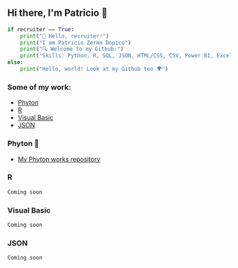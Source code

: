 ## Hi there, I'm Patricio 🦩

```python
if recruiter == True:
    print("👋 Hello, recruiter!")
    print("I am Patricio Zermo Dopico")
    print("🔍 Welcome to my Github:")
    print("Skills: Python, R, SQL, JSON, HTML/CSS, CSV, Power BI, Excel, Visual Basic")
else:
    print("Hello, world! Look at my Github too 🌍")
```

### Some of my work:
- [Phyton](#Phyton-:snake)
- [R](#R)
- [Visual Basic](#Visual-Basic)
- [JSON](#JSON)

### Phyton 🐍
- [My Phyton works repository](https://github.com/PatZermo/python/tree/main)

### R
```diff
Coming soon
```

### Visual Basic
```diff
Coming soon
```

### JSON
```diff
Coming soon
```

<!--
name = "Patricio Zermo Dopico"
title = "data enthusiast"
skills = ["Python", "R", "SQL", "JSON","HTML/CSS", "CSV", "Power BI", "Excel", "Visual Basic"]
experience = ["AI", "LLM training", "Data Analytics", "Coding", "Research"]

print("=====================================================")
print("Hello, I'm {name}, a {title} with a passion for AI and code.")
print("=====================================================")
print("\nMy skills include:")
for skill in skills:
    print(f"- {skill}")

print("\nI have experience in:")
for exp in experience:
    print(f"- {exp}")

print("=====================================================")
print("Thank you for visit my Git.")
print("=====================================================")
```

```diff
- text in red
+ text in green
! text in orange
# text in gray
@@ text in purple (and bold)@@
```

**PatoZermo/patozermo** is a ✨ _special_ ✨ repository because its `README.md` (this file) appears on your GitHub profile.

Here are some ideas to get you started:

- 🔭 I’m currently working on ...
- 🌱 I’m currently learning ...
- 👯 I’m looking to collaborate on ...
- 🤔 I’m looking for help with ...
- 💬 Ask me about ...
- 📫 How to reach me: ...
- 😄 Pronouns: ...
- ⚡ Fun fact: ...
-->
